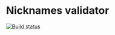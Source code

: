 # Nicknames validator

[![Build status](https://ci.appveyor.com/api/projects/status/o9b276kv1of2nmr4?svg=true)](https://ci.appveyor.com/project/Mle4nbly/regex-nicknames)